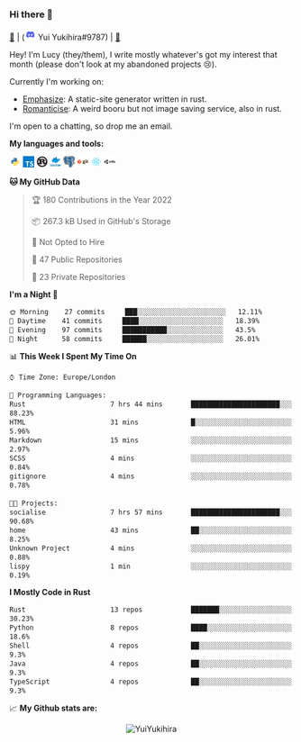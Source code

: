 ### Hi there 👋

[📧](mailto:lucy@dragnof.pro) | (<img height="20" src="https://raw.githubusercontent.com/github/explore/80688e429a7d4ef2fca1e82350fe8e3517d3494d/topics/discord/discord.png"> Yui Yukihira#9787) | [🔑](https://keyoxide.org/hkp/5b53fb285f862739d1b97a32e87ce5d7e995b976)


Hey! I'm Lucy (they/them), I write mostly whatever's got my interest that month (please don't look at my abandoned projects 😢).

Currently I'm working on:

- [Emphasize](https://github.com/makepress/emphasize): A static-site generator written in rust.
- [Romanticise](https://github.com/YuiYukihira/romanticise): A weird booru but not image saving service, also in rust.

I'm open to a chatting, so drop me an email.

**My languages and tools:**

<code><img height="20" src="https://raw.githubusercontent.com/github/explore/80688e429a7d4ef2fca1e82350fe8e3517d3494d/topics/python/python.png"></code>
<code><img height="20" src="https://raw.githubusercontent.com/github/explore/80688e429a7d4ef2fca1e82350fe8e3517d3494d/topics/typescript/typescript.png"></code>
<code><img height="20" src="https://raw.githubusercontent.com/github/explore/80688e429a7d4ef2fca1e82350fe8e3517d3494d/topics/rust/rust.png"></code>
<code><img height="20" src="https://raw.githubusercontent.com/github/explore/80688e429a7d4ef2fca1e82350fe8e3517d3494d/topics/docker/docker.png"></code>
<code><img height="20" src="https://raw.githubusercontent.com/github/explore/80688e429a7d4ef2fca1e82350fe8e3517d3494d/topics/postgresql/postgresql.png"></code>
<code><img height="20" src="https://raw.githubusercontent.com/github/explore/80688e429a7d4ef2fca1e82350fe8e3517d3494d/topics/git/git.png"></code>
<code><img height="20" src="https://raw.githubusercontent.com/github/explore/80688e429a7d4ef2fca1e82350fe8e3517d3494d/topics/react/react.png"></code>
<code><img height="20" src="https://raw.githubusercontent.com/github/explore/80688e429a7d4ef2fca1e82350fe8e3517d3494d/topics/unity/unity.png"></code>

<!--START_SECTION:waka-->
**🐱 My GitHub Data** 

> 🏆 180 Contributions in the Year 2022
 > 
> 📦 267.3 kB Used in GitHub's Storage 
 > 
> 🚫 Not Opted to Hire
 > 
> 📜 47 Public Repositories 
 > 
> 🔑 23 Private Repositories  
 > 
**I'm a Night 🦉** 

```text
🌞 Morning    27 commits     ███░░░░░░░░░░░░░░░░░░░░░░   12.11% 
🌆 Daytime    41 commits     ████░░░░░░░░░░░░░░░░░░░░░   18.39% 
🌃 Evening    97 commits     ███████████░░░░░░░░░░░░░░   43.5% 
🌙 Night      58 commits     ██████░░░░░░░░░░░░░░░░░░░   26.01%

```


📊 **This Week I Spent My Time On** 

```text
⌚︎ Time Zone: Europe/London

💬 Programming Languages: 
Rust                     7 hrs 44 mins       ██████████████████████░░░   88.23% 
HTML                     31 mins             █░░░░░░░░░░░░░░░░░░░░░░░░   5.96% 
Markdown                 15 mins             ░░░░░░░░░░░░░░░░░░░░░░░░░   2.97% 
SCSS                     4 mins              ░░░░░░░░░░░░░░░░░░░░░░░░░   0.84% 
gitignore                4 mins              ░░░░░░░░░░░░░░░░░░░░░░░░░   0.78%

🐱‍💻 Projects: 
socialise                7 hrs 57 mins       ██████████████████████░░░   90.68% 
home                     43 mins             ██░░░░░░░░░░░░░░░░░░░░░░░   8.25% 
Unknown Project          4 mins              ░░░░░░░░░░░░░░░░░░░░░░░░░   0.88% 
lispy                    1 min               ░░░░░░░░░░░░░░░░░░░░░░░░░   0.19%

```

**I Mostly Code in Rust** 

```text
Rust                     13 repos            ███████░░░░░░░░░░░░░░░░░░   30.23% 
Python                   8 repos             ████░░░░░░░░░░░░░░░░░░░░░   18.6% 
Shell                    4 repos             ██░░░░░░░░░░░░░░░░░░░░░░░   9.3% 
Java                     4 repos             ██░░░░░░░░░░░░░░░░░░░░░░░   9.3% 
TypeScript               4 repos             ██░░░░░░░░░░░░░░░░░░░░░░░   9.3%

```



<!--END_SECTION:waka-->

📈 **My Github stats are:**

<p align="center">
    <img src="https://github-readme-stats.vercel.app/api?username=YuiYukihira&show_icons=true&theme=tokyonight&count_private=true" alt="YuiYukihira">
</p>
